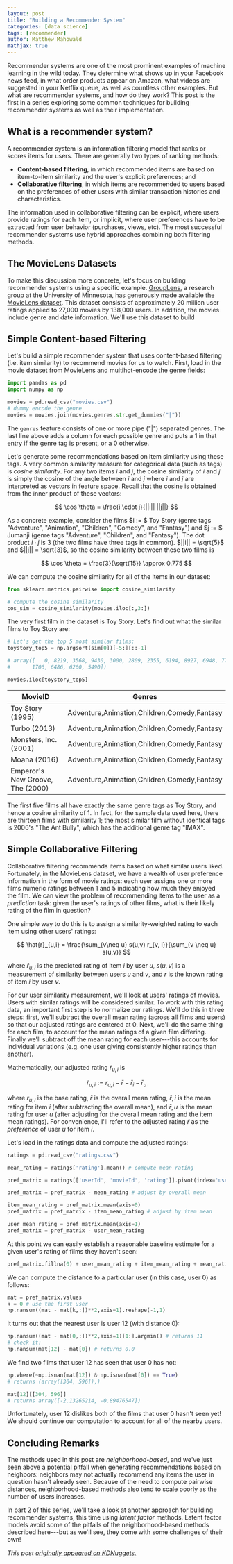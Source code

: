 ```yaml
---
layout: post
title: "Building a Recommender System"
categories: [data science]
tags: [recommender]
author: Matthew Mahowald
mathjax: true
---
```


Recommender systems are one of the most prominent examples of machine learning
in the wild today. They determine what shows up in your Facebook news feed, in
what order products appear on Amazon, what videos are suggested in your Netflix
queue, as well as countless other examples. But what are recommender systems,
and how do they work? This post is the first in a series exploring some
common techniques for building recommender systems as well as their implementation.


What is a recommender system?
-----------------------------

A recommender system is an information filtering model that ranks or scores items
for users. There are generally two types of ranking methods:

* **Content-based filtering**, in which recommended items are based on item-to-item
  similarity and the user's explicit preferences; and
* **Collaborative filtering**, in which items are recommended to users based on
  the preferences of other users with similar transaction histories and
  characteristics.

The information used in collaborative filtering can be explicit, where users
provide ratings for each item, or implicit, where user preferences have to be
extracted from user behavior (purchases, views, etc). The most successful
recommender systems use hybrid approaches combining both filtering methods.

The MovieLens Datasets
----------------------

To make this discussion more concrete, let's focus on building recommender
systems using a specific example. [GroupLens](https://grouplens.org/), a research group at the University
of Minnesota, has generously made available [the MovieLens dataset](https://grouplens.org/datasets/movielens/).
This dataset consists of approximately 20 million user ratings applied to
27,000 movies by 138,000 users. In addition, the movies include genre and
date information. We'll use this dataset to build

Simple Content-based Filtering
------------------------------

Let's build a simple recommender system that uses content-based filtering (i.e.
item similarity) to recommend movies for us to watch. First, load in the movie
dataset from MovieLens and multihot-encode the genre fields:

```python
import pandas as pd
import numpy as np

movies = pd.read_csv("movies.csv")
# dummy encode the genre
movies = movies.join(movies.genres.str.get_dummies("|"))
```

The `genres` feature consists of one or more pipe ("|") separated genres. The
last line above adds a column for each possible genre and puts a 1 in that entry
if the genre tag is present, or a 0 otherwise.

Let's generate some recommendations based on item similarity using these tags.
A very common similarity measure for categorical data (such as tags) is *cosine
similarity*. For any two items $i$ and $j$, the cosine similarity of $i$ and $j$
is simply the cosine of the angle between $i$ and $j$ where $i$ and $j$ are
interpreted as vectors in feature space. Recall that the cosine is obtained from
the inner product of these vectors:

$$
\cos \theta = \frac{i \cdot j}{||i|| ||j||}
$$

As a concrete example, consider the films $i := $ Toy Story (genre tags "Adventure",
"Animation", "Children", "Comedy", and "Fantasy") and $j := $ Jumanji (genre tags
"Adventure", "Children", and "Fantasy"). The dot product $i \cdot j$ is 3 (the
two films have three tags in common). $||i|| = \sqrt{5}$ and $||j|| = \sqrt{3}$,
so the cosine similarity between these two films is

$$
\cos \theta = \frac{3}{\sqrt{15}} \approx 0.775
$$

We can compute the cosine similarity for all of the items in our dataset:

```python
from sklearn.metrics.pairwise import cosine_similarity

# compute the cosine similarity
cos_sim = cosine_similarity(movies.iloc[:,3:])
```

The very first film in the dataset is Toy Story. Let's find out what the similar
films to Toy Story are:

```python
# Let's get the top 5 most similar films:
toystory_top5 = np.argsort(sim[0])[-5:][::-1]

# array([   0, 8219, 3568, 9430, 3000, 2809, 2355, 6194, 8927, 6948, 7760,
#       1706, 6486, 6260, 5490])

movies.iloc[toystory_top5]
```

MovieID|Genres
-------|------
Toy Story (1995)|Adventure,Animation,Children,Comedy,Fantasy
Turbo (2013)|Adventure,Animation,Children,Comedy,Fantasy
Monsters, Inc. (2001)|Adventure,Animation,Children,Comedy,Fantasy
Moana (2016)|Adventure,Animation,Children,Comedy,Fantasy
Emperor's New Groove, The (2000)|Adventure,Animation,Children,Comedy,Fantasy

The first five films all have exactly the same genre tags as Toy Story, and
hence a cosine similarity of 1. In fact, for the sample data used here, there
are thirteen films with similarity 1; the most similar film without identical
tags is 2006's "The Ant Bully", which has the additional genre tag "IMAX".

Simple Collaborative Filtering
------------------------------

Collaborative filtering recommends items based on what similar users liked.
Fortunately, in the MovieLens dataset, we have a wealth of user preference
information in the form of movie ratings: each user assigns one or more films
numeric ratings between 1 and 5 indicating how much they enjoyed the film.
We can view the problem of recommending items to the user as a _prediction_
task: given the user's ratings of other films, what is their likely rating of
the film in question?

One simple way to do this is to assign a similarity-weighted rating to each item
using other users' ratings:

$$
\hat{r}_{u,i} = \frac{\sum_{v\neq u} s(u,v) r_{v, i}}{\sum_{v \neq u} s(u,v)}
$$

where $\hat{r}_{u,i}$ is the predicted rating of item $i$ by user $u$, $s(u,v)$
is a measurement of similarity between users $u$ and $v$, and $r$ is the known
rating of item $i$ by user $v$.

For our user similarity measurement, we'll look at users' ratings of movies. Users
with similar ratings will be considered similar. To work with this rating data,
an important first step is to normalize our ratings. We'll do this in three steps:
first, we'll subtract the overall mean rating (across all films and users) so
that our adjusted ratings are centered at 0. Next, we'll do the same thing for
each film, to account for the mean ratings of a given film differing. Finally
we'll subtract off the mean rating for each user---this accounts for individual
variations (e.g. one user giving consistently higher ratings than another).

Mathematically, our adjusted rating $\tilde{r}_{u,i}$ is

$$
\tilde{r}_{u,i} := r_{u,i} - \bar{r} - \bar{r}_{i} - \bar{r}_{u}
$$

where $r_{u,i}$ is the base rating, $\bar{r}$ is the overall mean rating,
$\bar{r},i$ is the mean rating for item $i$ (after subtracting the overall mean),
and $\bar{r},u$ is the mean rating for user $u$ (after adjusting for the
overall mean rating and the item mean ratings). For convenience, I'll refer to
the adjusted rating $\tilde{r}$ as the _preference_ of user $u$ for item $i$.

Let's load in the ratings data and compute the adjusted ratings:

```python
ratings = pd.read_csv("ratings.csv")

mean_rating = ratings['rating'].mean() # compute mean rating

pref_matrix = ratings[['userId', 'movieId', 'rating']].pivot(index='userId', columns='movieId', values='rating')

pref_matrix = pref_matrix - mean_rating # adjust by overall mean

item_mean_rating = pref_matrix.mean(axis=0)
pref_matrix = pref_matrix - item_mean_rating # adjust by item mean

user_mean_rating = pref_matrix.mean(axis=1)
pref_matrix = pref_matrix - user_mean_rating
```

At this point we can easily establish a reasonable baseline estimate for a
given user's rating of films they haven't seen:

```python
pref_matrix.fillna(0) + user_mean_rating + item_mean_rating + mean_rating
```

We can compute the distance to a particular user (in this case, user 0)
as follows:

```python
mat = pref_matrix.values
k = 0 # use the first user
np.nansum((mat - mat[k,:])**2,axis=1).reshape(-1,1)
```

It turns out that the nearest user is user 12 (with distance 0):

```python
np.nansum((mat - mat[0,:])**2,axis=1)[1:].argmin() # returns 11
# check it:
np.nansum(mat[12] - mat[0]) # returns 0.0
```

We find two films that user 12 has seen that user 0 has not:

```python
np.where(~np.isnan(mat[12]) & np.isnan(mat[0]) == True)
# returns (array([304, 596]),)

mat[12][[304, 596]]
# returns array([-2.13265214, -0.89476547])
```

Unfortunately, user 12 dislikes both of the films that user 0 hasn't seen yet!
We should continue our computation to account for all of the nearby users.

Concluding Remarks
------------------

The methods used in this post are *neighborhood-based*, and we've just seen above
a potential pitfall when generating recommendations based on neighbors: neighbors
may not actually recommend any items the user in question hasn't already seen.
Because of the need to compute pairwise distances, neighborhood-based methods
also tend to scale poorly as the number of users increases.

In part 2 of this series, we'll take a look at another approach for building
recommender systems, this time using *latent factor* methods. Latent factor
models avoid some of the pitfalls of the neighborhood-based methods described
here---but as we'll see, they come with some challenges of their own!

*This post [originally appeared on KDNuggets.](https://www.kdnuggets.com/2019/04/building-recommender-system.html)*

